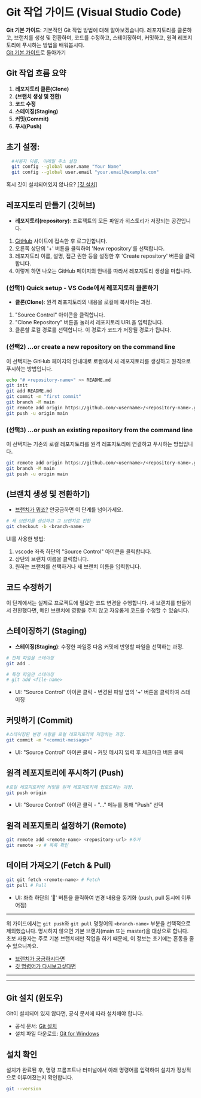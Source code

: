 # Git 작업 가이드 (Visual Studio Code)
 **Git 기본 가이드**: 기본적인 Git 작업 방법에 대해 알아보겠습니다. 레포지토리를 클론하고, 브랜치를 생성 및 전환하며, 코드를 수정하고, 스테이징하며, 커밋하고, 원격 레포지토리에 푸시하는 방법을 배워봅시다. \
 [Git 기본 가이드](./깃_기본가이드.md)로 돌아가기

## Git 작업 흐름 요약

1. **레포지토리 클론(Clone)**
2. **(브랜치 생성 및 전환)** 
3. **코드 수정** 
4. **스테이징(Staging)** 
5. **커밋(Commit)**
6. **푸시(Push)** 

## 초기 설정: 
```bash
  #사용자 이름, 이메일 주소 설정
  git config --global user.name "Your Name"
  git config --global user.email "your.email@example.com"
```
혹시 깃이 설치되어있지 않나요? [[깃 설치]](#git-설치-윈도우)

## 레포지토리 만들기 (깃허브)
- **레포지토리(repository)**: 프로젝트의 모든 파일과 히스토리가 저장되는 공간입니다. 

1. [GitHub](https://github.com/) 사이트에 접속한 후 로그인합니다.
2. 오른쪽 상단의 '+' 버튼을 클릭하여 'New repository'를 선택합니다.
3. 레포지토리 이름, 설명, 접근 권한 등을 설정한 후 'Create repository' 버튼을 클릭합니다.
4. 이렇게 하면 나오는 GitHub 페이지의 안내를 따라서 레포지토리 생성을 마칩니다.

### (선택1) Quick setup - VS Code에서 레포지토리 클론하기
- **클론(Clone)**: 원격 레포지토리의 내용을 로컬에 복사하는 과정.
1. "Source Control" 아이콘을 클릭합니다.
2. "Clone Repository" 버튼을 눌러서 레포지토리 URL을 입력합니다.
3. 클론할 로컬 경로를 선택합니다. 이 경로가 코드가 저장될 경로가 됩니다.

### (선택2) …or create a new repository on the command line
이 선택지는 GitHub 페이지의 안내대로 로컬에서 새 레포지토리를 생성하고 원격으로 푸시하는 방법입니다.
```bash
echo "# <repository-name>" >> README.md
git init
git add README.md
git commit -m "first commit"
git branch -M main
git remote add origin https://github.com/<username>/<repository-name>.git
git push -u origin main
```

### (선택3) …or push an existing repository from the command line
이 선택지는 기존의 로컬 레포지토리를 원격 레포지토리에 연결하고 푸시하는 방법입니다.
```bash
git remote add origin https://github.com/<username>/<repository-name>.git
git branch -M main
git push -u origin main
```
## (브랜치 생성 및 전환하기)
- [브랜치가 뭐죠?](브랜치_작업가이드.md) 안궁금하면 이 단계를 넘어가세요.
```bash
# 새 브랜치를 생성하고 그 브랜치로 전환
git checkout -b <branch-name>
```
UI를 사용한 방법:
   1. vscode 좌축 하단의 "Source Control" 아이콘을 클릭합니다.
   2. 상단의 브랜치 이름을 클릭합니다.
   3. 원하는 브랜치를 선택하거나 새 브랜치 이름을 입력합니다.

## 코드 수정하기
이 단계에서는 실제로 프로젝트에 필요한 코드 변경을 수행합니다. 
새 브랜치를 만들어서 전환했다면, 메인 브랜치에 영향을 주지 않고 자유롭게 코드를 수정할 수 있습니다.

## 스테이징하기 (Staging)
- **스테이징(Staging)**: 수정한 파일중 다음 커밋에 반영할 파일을 선택하는 과정.
```bash
# 전체 파일을 스테이징
git add .

# 특정 파일만 스테이징
# git add <file-name>
```
- UI: "Source Control" 아이콘 클릭 - 변경된 파일 옆의 '+' 버튼을 클릭하여 스테이징

## 커밋하기 (Commit)
```bash
#스테이징된 변경 사항을 로컬 레포지토리에 저장하는 과정.
git commit -m "<commit-message>"
```
- UI: "Source Control" 아이콘 클릭 -  커밋 메시지 입력 후 체크마크 버튼 클릭

## 원격 레포지토리에 푸시하기 (Push)
```bash
#로컬 레포지토리의 커밋을 원격 레포지토리에 업로드하는 과정.
git push origin
```
- UI: "Source Control" 아이콘 클릭 - "..." 메뉴를 통해 "Push" 선택

## 원격 레포지토리 설정하기 (Remote)
```bash
git remote add <remote-name> <repository-url> #추가
git remote -v # 목록 확인
```

## 데이터 가져오기 (Fetch & Pull)
```bash
git git fetch <remote-name> # Fetch
git pull # Pull
```
- UI:  좌측 하단의 '🔄' 버튼을 클릭하여 변경 내용을 동기화 (push, pull 동시에 이루어짐)

---

위 가이드에서는 `git push`와 `git pull` 명령어의 `<branch-name>` 부분을 선택적으로 제외했습니다.  명시하지 않으면 기본 브랜치(main 또는 master)을 대상으로 합니다.  
초보 사용자는 주로 기본 브랜치에만 작업을 하기 때문에, 이 정보는 초기에는 혼동을 줄 수 있으니까요.
- [브랜치가 궁금하시다면](브랜치_작업가이드.md)
- [깃 명령어가 다시보고싶다면](./깃_기본가이드.md)
---
---

## Git 설치 (윈도우)
Git이 설치되어 있지 않다면, 공식 문서에 따라 설치해야 합니다.
- 공식 문서: [Git 설치](https://git-scm.com/book/ko/v2/시작하기-Git-설치하기)
- 설치 파일 다운로드: [Git for Windows](https://gitforwindows.org/)

## 설치 확인
설치가 완료된 후, 명령 프롬프트나 터미널에서 아래 명령어를 입력하여 설치가 정상적으로 이루어졌는지 확인합니다.
```bash
git --version
```
